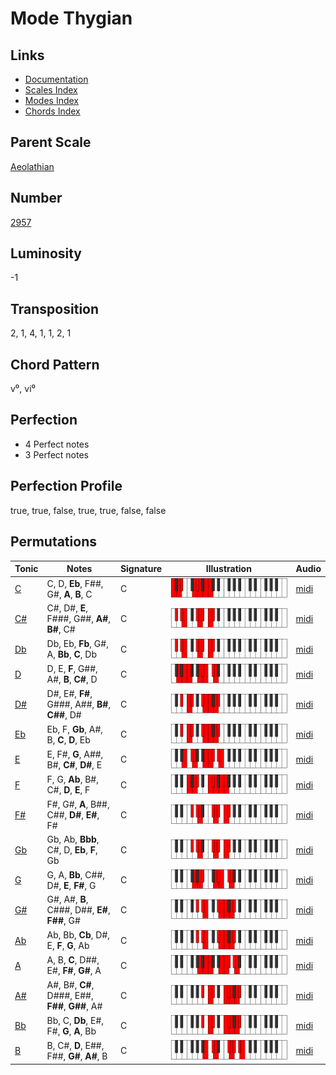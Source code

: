# Mode Thygian

## Links

- [Documentation](README.md)
- [Scales Index](Scales.md)
- [Modes Index](Modes.md)
- [Chords Index](Chords.md)

## Parent Scale

[Aeolathian](ScaleAeolathian.md)

## Number

[2957](https://ianring.com/musictheory/scales/2957)

## Luminosity

-1

## Transposition

2, 1, 4, 1, 1, 2, 1

## Chord Pattern

v⁰, vi⁰

## Perfection

- 4 Perfect notes
- 3 Perfect notes

## Perfection Profile

true, true, false, true, true, false, false

## Permutations

| Tonic | Notes | Signature | Illustration | Audio |
|-------|-------|-----------|--------------|-------|
| [C](ModeCNaturalThygian.md) | C, D, **Eb**, F##, G#, **A**, **B**, C | C | ![CNaturalThygian](ModeCNaturalThygian.png) | [midi](https://github.com/edipermadi/music/blob/main/docs/ModeCNaturalThygian.mid?raw=true) |
| [C#](ModeCSharpThygian.md) | C#, D#, **E**, F###, G##, **A#**, **B#**, C# | C | ![CSharpThygian](ModeCSharpThygian.png) | [midi](https://github.com/edipermadi/music/blob/main/docs/ModeCSharpThygian.mid?raw=true) |
| [Db](ModeDFlatThygian.md) | Db, Eb, **Fb**, G#, A, **Bb**, **C**, Db | C | ![DFlatThygian](ModeDFlatThygian.png) | [midi](https://github.com/edipermadi/music/blob/main/docs/ModeDFlatThygian.mid?raw=true) |
| [D](ModeDNaturalThygian.md) | D, E, **F**, G##, A#, **B**, **C#**, D | C | ![DNaturalThygian](ModeDNaturalThygian.png) | [midi](https://github.com/edipermadi/music/blob/main/docs/ModeDNaturalThygian.mid?raw=true) |
| [D#](ModeDSharpThygian.md) | D#, E#, **F#**, G###, A##, **B#**, **C##**, D# | C | ![DSharpThygian](ModeDSharpThygian.png) | [midi](https://github.com/edipermadi/music/blob/main/docs/ModeDSharpThygian.mid?raw=true) |
| [Eb](ModeEFlatThygian.md) | Eb, F, **Gb**, A#, B, **C**, **D**, Eb | C | ![EFlatThygian](ModeEFlatThygian.png) | [midi](https://github.com/edipermadi/music/blob/main/docs/ModeEFlatThygian.mid?raw=true) |
| [E](ModeENaturalThygian.md) | E, F#, **G**, A##, B#, **C#**, **D#**, E | C | ![ENaturalThygian](ModeENaturalThygian.png) | [midi](https://github.com/edipermadi/music/blob/main/docs/ModeENaturalThygian.mid?raw=true) |
| [F](ModeFNaturalThygian.md) | F, G, **Ab**, B#, C#, **D**, **E**, F | C | ![FNaturalThygian](ModeFNaturalThygian.png) | [midi](https://github.com/edipermadi/music/blob/main/docs/ModeFNaturalThygian.mid?raw=true) |
| [F#](ModeFSharpThygian.md) | F#, G#, **A**, B##, C##, **D#**, **E#**, F# | C | ![FSharpThygian](ModeFSharpThygian.png) | [midi](https://github.com/edipermadi/music/blob/main/docs/ModeFSharpThygian.mid?raw=true) |
| [Gb](ModeGFlatThygian.md) | Gb, Ab, **Bbb**, C#, D, **Eb**, **F**, Gb | C | ![GFlatThygian](ModeGFlatThygian.png) | [midi](https://github.com/edipermadi/music/blob/main/docs/ModeGFlatThygian.mid?raw=true) |
| [G](ModeGNaturalThygian.md) | G, A, **Bb**, C##, D#, **E**, **F#**, G | C | ![GNaturalThygian](ModeGNaturalThygian.png) | [midi](https://github.com/edipermadi/music/blob/main/docs/ModeGNaturalThygian.mid?raw=true) |
| [G#](ModeGSharpThygian.md) | G#, A#, **B**, C###, D##, **E#**, **F##**, G# | C | ![GSharpThygian](ModeGSharpThygian.png) | [midi](https://github.com/edipermadi/music/blob/main/docs/ModeGSharpThygian.mid?raw=true) |
| [Ab](ModeAFlatThygian.md) | Ab, Bb, **Cb**, D#, E, **F**, **G**, Ab | C | ![AFlatThygian](ModeAFlatThygian.png) | [midi](https://github.com/edipermadi/music/blob/main/docs/ModeAFlatThygian.mid?raw=true) |
| [A](ModeANaturalThygian.md) | A, B, **C**, D##, E#, **F#**, **G#**, A | C | ![ANaturalThygian](ModeANaturalThygian.png) | [midi](https://github.com/edipermadi/music/blob/main/docs/ModeANaturalThygian.mid?raw=true) |
| [A#](ModeASharpThygian.md) | A#, B#, **C#**, D###, E##, **F##**, **G##**, A# | C | ![ASharpThygian](ModeASharpThygian.png) | [midi](https://github.com/edipermadi/music/blob/main/docs/ModeASharpThygian.mid?raw=true) |
| [Bb](ModeBFlatThygian.md) | Bb, C, **Db**, E#, F#, **G**, **A**, Bb | C | ![BFlatThygian](ModeBFlatThygian.png) | [midi](https://github.com/edipermadi/music/blob/main/docs/ModeBFlatThygian.mid?raw=true) |
| [B](ModeBNaturalThygian.md) | B, C#, **D**, E##, F##, **G#**, **A#**, B | C | ![BNaturalThygian](ModeBNaturalThygian.png) | [midi](https://github.com/edipermadi/music/blob/main/docs/ModeBNaturalThygian.mid?raw=true) |

